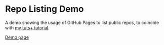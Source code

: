 Repo Listing Demo
===============

A demo showing the usage of GitHub Pages to list public repos, to coincide with [my tuts+ tutorial](http://webdesign.tutsplus.com/tutorials/how-to-create-an-open-source-directory-on-github-pages--cms-26225).

[Demo page](http://daviddarnes.github.io/repo-listing-demo/)
